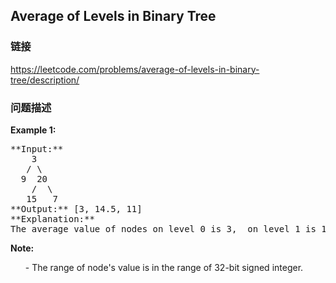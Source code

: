 ## Average of Levels in Binary Tree  
### 链接  
https://leetcode.com/problems/average-of-levels-in-binary-tree/description/  
### 问题描述
**Example 1:**<br />
<pre>
**Input:**
    3
   / \
  9  20
    /  \
   15   7
**Output:** [3, 14.5, 11]
**Explanation:**
The average value of nodes on level 0 is 3,  on level 1 is 14.5, and on level 2 is 11. Hence return [3, 14.5, 11].
</pre>


**Note:**<br>
<ol>
- The range of node's value is in the range of 32-bit signed integer.
</ol>

